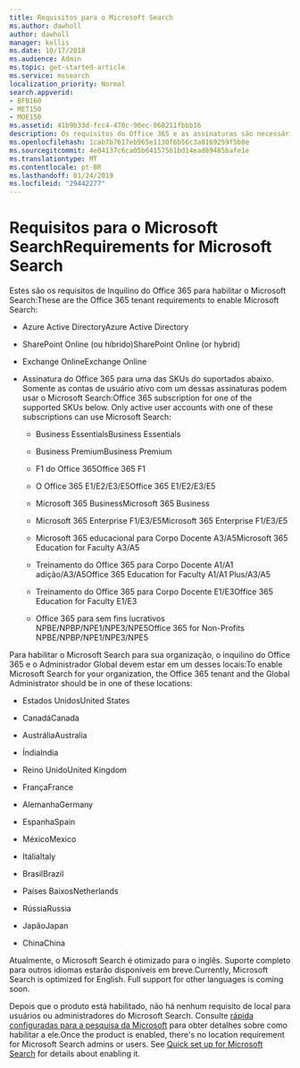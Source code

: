 ```yaml
---
title: Requisitos para o Microsoft Search
ms.author: dawholl
author: dawholl
manager: kellis
ms.date: 10/17/2018
ms.audience: Admin
ms.topic: get-started-article
ms.service: mssearch
localization_priority: Normal
search.appverid:
- BFB160
- MET150
- MOE150
ms.assetid: 41b9b33d-fcc4-470c-90ec-068211fbbb16
description: Os requisitos do Office 365 e as assinaturas são necessárias para habilitar o Microsoft Search
ms.openlocfilehash: 1cab7b7617eb965e1130f6b56c3a0169259f5b8e
ms.sourcegitcommit: 4e04137c6ca05b64157561bd14ead89485bafe1e
ms.translationtype: MT
ms.contentlocale: pt-BR
ms.lasthandoff: 01/24/2019
ms.locfileid: "29442277"
---
```

# <a name="requirements-for-microsoft-search"></a><span data-ttu-id="d9f89-103">Requisitos para o Microsoft Search</span><span class="sxs-lookup"><span data-stu-id="d9f89-103">Requirements for Microsoft Search</span></span>

<span data-ttu-id="d9f89-104">Estes são os requisitos de Inquilino do Office 365 para habilitar o Microsoft Search:</span><span class="sxs-lookup"><span data-stu-id="d9f89-104">These are the Office 365 tenant requirements to enable Microsoft Search:</span></span> 
  
- <span data-ttu-id="d9f89-105">Azure Active Directory</span><span class="sxs-lookup"><span data-stu-id="d9f89-105">Azure Active Directory</span></span>
    
- <span data-ttu-id="d9f89-106">SharePoint Online (ou híbrido)</span><span class="sxs-lookup"><span data-stu-id="d9f89-106">SharePoint Online (or hybrid)</span></span>
    
- <span data-ttu-id="d9f89-107">Exchange Online</span><span class="sxs-lookup"><span data-stu-id="d9f89-107">Exchange Online</span></span>
    
- <span data-ttu-id="d9f89-p101">Assinatura do Office 365 para uma das SKUs do suportados abaixo. Somente as contas de usuário ativo com um dessas assinaturas podem usar o Microsoft Search:</span><span class="sxs-lookup"><span data-stu-id="d9f89-p101">Office 365 subscription for one of the supported SKUs below. Only active user accounts with one of these subscriptions can use Microsoft Search:</span></span>
    
  - <span data-ttu-id="d9f89-110">Business Essentials</span><span class="sxs-lookup"><span data-stu-id="d9f89-110">Business Essentials</span></span>
    
  - <span data-ttu-id="d9f89-111">Business Premium</span><span class="sxs-lookup"><span data-stu-id="d9f89-111">Business Premium</span></span>
    
  - <span data-ttu-id="d9f89-112">F1 do Office 365</span><span class="sxs-lookup"><span data-stu-id="d9f89-112">Office 365 F1</span></span>
    
  - <span data-ttu-id="d9f89-113">O Office 365 E1/E2/E3/E5</span><span class="sxs-lookup"><span data-stu-id="d9f89-113">Office 365 E1/E2/E3/E5</span></span>
    
  - <span data-ttu-id="d9f89-114">Microsoft 365 Business</span><span class="sxs-lookup"><span data-stu-id="d9f89-114">Microsoft 365 Business</span></span>
    
  - <span data-ttu-id="d9f89-115">Microsoft 365 Enterprise F1/E3/E5</span><span class="sxs-lookup"><span data-stu-id="d9f89-115">Microsoft 365 Enterprise F1/E3/E5</span></span>
    
  - <span data-ttu-id="d9f89-116">Microsoft 365 educacional para Corpo Docente A3/A5</span><span class="sxs-lookup"><span data-stu-id="d9f89-116">Microsoft 365 Education for Faculty A3/A5</span></span>
    
  - <span data-ttu-id="d9f89-117">Treinamento do Office 365 para Corpo Docente A1/A1 adição/A3/A5</span><span class="sxs-lookup"><span data-stu-id="d9f89-117">Office 365 Education for Faculty A1/A1 Plus/A3/A5</span></span>
    
  - <span data-ttu-id="d9f89-118">Treinamento do Office 365 para Corpo Docente E1/E3</span><span class="sxs-lookup"><span data-stu-id="d9f89-118">Office 365 Education for Faculty E1/E3</span></span>
    
  - <span data-ttu-id="d9f89-119">Office 365 para sem fins lucrativos NPBE/NPBP/NPE1/NPE3/NPE5</span><span class="sxs-lookup"><span data-stu-id="d9f89-119">Office 365 for Non-Profits NPBE/NPBP/NPE1/NPE3/NPE5</span></span>
    
<span data-ttu-id="d9f89-120">Para habilitar o Microsoft Search para sua organização, o inquilino do Office 365 e o Administrador Global devem estar em um desses locais:</span><span class="sxs-lookup"><span data-stu-id="d9f89-120">To enable Microsoft Search for your organization, the Office 365 tenant and the Global Administrator should be in one of these locations:</span></span>
  
- <span data-ttu-id="d9f89-121">Estados Unidos</span><span class="sxs-lookup"><span data-stu-id="d9f89-121">United States</span></span>
    
- <span data-ttu-id="d9f89-122">Canadá</span><span class="sxs-lookup"><span data-stu-id="d9f89-122">Canada</span></span>
    
- <span data-ttu-id="d9f89-123">Austrália</span><span class="sxs-lookup"><span data-stu-id="d9f89-123">Australia</span></span>
    
- <span data-ttu-id="d9f89-124">Índia</span><span class="sxs-lookup"><span data-stu-id="d9f89-124">India</span></span>
    
- <span data-ttu-id="d9f89-125">Reino Unido</span><span class="sxs-lookup"><span data-stu-id="d9f89-125">United Kingdom</span></span>
    
- <span data-ttu-id="d9f89-126">França</span><span class="sxs-lookup"><span data-stu-id="d9f89-126">France</span></span>
    
- <span data-ttu-id="d9f89-127">Alemanha</span><span class="sxs-lookup"><span data-stu-id="d9f89-127">Germany</span></span>
  
- <span data-ttu-id="d9f89-128">Espanha</span><span class="sxs-lookup"><span data-stu-id="d9f89-128">Spain</span></span>
    
- <span data-ttu-id="d9f89-129">México</span><span class="sxs-lookup"><span data-stu-id="d9f89-129">Mexico</span></span>
    
- <span data-ttu-id="d9f89-130">Itália</span><span class="sxs-lookup"><span data-stu-id="d9f89-130">Italy</span></span>
    
- <span data-ttu-id="d9f89-131">Brasil</span><span class="sxs-lookup"><span data-stu-id="d9f89-131">Brazil</span></span>
    
- <span data-ttu-id="d9f89-132">Países Baixos</span><span class="sxs-lookup"><span data-stu-id="d9f89-132">Netherlands</span></span>
    
- <span data-ttu-id="d9f89-133">Rússia</span><span class="sxs-lookup"><span data-stu-id="d9f89-133">Russia</span></span>
    
- <span data-ttu-id="d9f89-134">Japão</span><span class="sxs-lookup"><span data-stu-id="d9f89-134">Japan</span></span>

- <span data-ttu-id="d9f89-135">China</span><span class="sxs-lookup"><span data-stu-id="d9f89-135">China</span></span>
 
<span data-ttu-id="d9f89-p102">Atualmente, o Microsoft Search é otimizado para o inglês. Suporte completo para outros idiomas estarão disponíveis em breve.</span><span class="sxs-lookup"><span data-stu-id="d9f89-p102">Currently, Microsoft Search is optimized for English. Full support for other languages is coming soon.</span></span>

<span data-ttu-id="d9f89-p103">Depois que o produto está habilitado, não há nenhum requisito de local para usuários ou administradores do Microsoft Search. Consulte [rápida configuradas para a pesquisa da Microsoft](quick-set-up.md) para obter detalhes sobre como habilitar a ele.</span><span class="sxs-lookup"><span data-stu-id="d9f89-p103">Once the product is enabled, there's no location requirement for Microsoft Search admins or users. See [Quick set up for Microsoft Search](quick-set-up.md) for details about enabling it.</span></span> 

  

